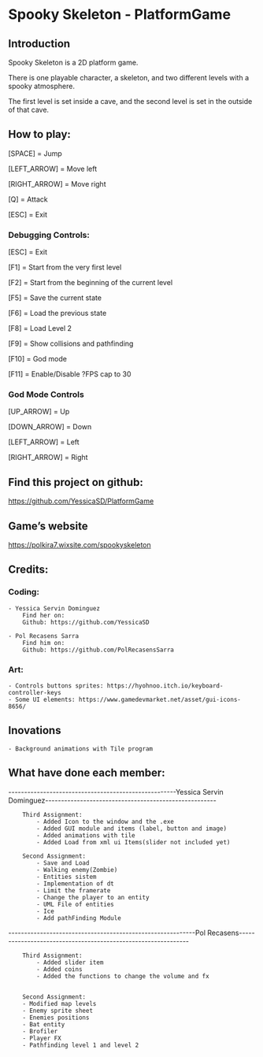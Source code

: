 ﻿# Spooky Skeleton - PlatformGame

## Introduction
Spooky Skeleton is a 2D platform game.

There is one playable character, a skeleton, and two different levels with a spooky atmosphere.

The first level is set inside a cave, and the second level is set in the outside of that cave.


## How to play:
[SPACE] = Jump

[LEFT_ARROW] = Move left

[RIGHT_ARROW] = Move right

[Q] = Attack 

[ESC] = Exit

### Debugging Controls:

[ESC] = Exit

[F1]  = Start from the very first level

[F2]  = Start from the beginning of the current level

[F5]  = Save the current state

[F6]  = Load the previous state

[F8]  = Load Level 2

[F9]  = Show collisions and pathfinding

[F10] = God mode

[F11] = Enable/Disable ?FPS cap to 30


### God Mode Controls

[UP_ARROW] = Up

[DOWN_ARROW] = Down

[LEFT_ARROW] = Left

[RIGHT_ARROW] = Right

## Find this project on github:
https://github.com/YessicaSD/PlatformGame

## Game’s website
https://polkira7.wixsite.com/spookyskeleton


## Credits:
### Coding:
	- Yessica Servin Dominguez 
		Find her on:
		Github: https://github.com/YessicaSD

	- Pol Recasens Sarra 
		Find him on:
		Github: https://github.com/PolRecasensSarra
    
### Art:
	- Controls buttons sprites: https://hyohnoo.itch.io/keyboard-controller-keys 
	- Some UI elements: https://www.gamedevmarket.net/asset/gui-icons-8656/

## Inovations 
	- Background animations with Tile program

## What have done each member:
-----------------------------------------------------Yessica Servin Dominguez------------------------------------------------------
		
		Third Assignment:
			- Added Icon to the window and the .exe
			- Added GUI module and items (label, button and image)
			- Added animations with tile
			- Added Load from xml ui Items(slider not included yet)

		Second Assignment:
			- Save and Load
			- Walking enemy(Zombie)
			- Entities sistem
			- Implementation of dt
			- Limit the framerate
			- Change the player to an entity
			- UML File of entities
			- Ice 
			- Add pathFinding Module
	
-----------------------------------------------------------Pol Recasens--------------------------------------------------------------
		
		Third Assignment:
			- Added slider item
			- Added coins
			- Added the functions to change the volume and fx
			
			
		Second Assignment:
		- Modified map levels	
		- Enemy sprite sheet	
		- Enemies positions
		- Bat entity		
		- Brofiler		
		- Player FX
		- Pathfinding level 1 and level 2

		
 	
		
